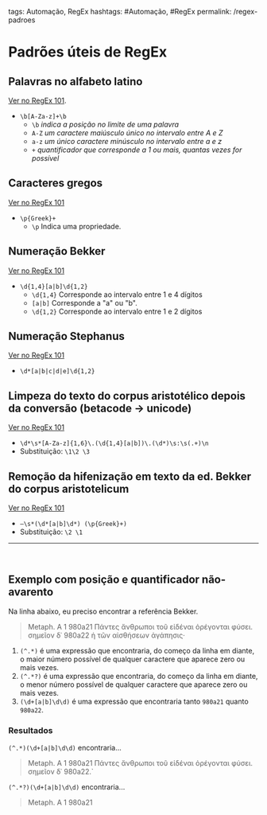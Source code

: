tags: Automação, RegEx
hashtags: #Automação, #RegEx
permalink: /regex-padroes

# Padrões úteis de RegEx

## Palavras no alfabeto latino
 [Ver no RegEx 101](https://regex101.com/r/Lt2oEq/1).

- `\b[A-Za-z]+\b`  
    * `\b` *indica a posição no limite de uma palavra*  
    * `A-Z` *um caractere maiúsculo único no intervalo entre A e Z*  
    * `a-z` *um único caractere minúsculo no intervalo entre a e z*  
    * `+` *quantificador que corresponde a 1 ou mais, quantas vezes for possível*  

## Caracteres gregos  
[Ver no RegEx 101](https://regex101.com/r/4qEt6k/2)

- `\p{Greek}+`
    * `\p`  Indica uma propriedade.  

## Numeração Bekker
[Ver no RegEx 101](https://regex101.com/r/6yLgjG/1)

- `\d{1,4}[a|b]\d{1,2}`
    * `\d{1,4}` Corresponde ao intervalo entre 1 e 4 dígitos
    * `[a|b]` Corresponde a "a" ou "b".
    * `\d{1,2}` Corresponde ao intervalo entre 1 e 2 dígitos

## Numeração Stephanus
[Ver no RegEx 101](https://regex101.com/r/LMbkkI/1)

- `\d*[a|b|c|d|e]\d{1,2}`  


## Limpeza do texto do corpus aristotélico depois da conversão (betacode → unicode)
[Ver no RegEx 101](https://regex101.com/r/30DtfC/1)

- `\d*\s*[A-Za-z]{1,6}\.(\d{1,4}[a|b])\.(\d*)\s:\s(.+)\n`
- Substituição: `\1\2 \3 `

## Remoção da hifenização em texto da ed. Bekker do corpus aristotelicum
[Ver no RegEx 101](https://regex101.com/r/6yLgjG/3)

- `–\s*(\d*[a|b]\d*) (\p{Greek}+)`
- Substituição: `\2 \1`


***  
<br>

## Exemplo com posição e quantificador não-avarento
Na linha abaixo, eu preciso encontrar a referência Bekker.

> Metaph. A 1 980a21 Πάντες ἄνθρωποι τοῦ εἰδέναι ὀρέγονται φύσει. σημεῖον δ᾽ 980a22 ἡ τῶν αἰσθήσεων ἀγάπησις·  

1. `(^.*)` é uma expressão que encontraria, do começo da linha em diante, o maior número possível de qualquer caractere que aparece zero ou mais vezes.  
2. `(^.*?)` é uma expressão que encontraria, do começo da linha em diante, o menor número possível de qualquer caractere que aparece zero ou mais vezes.
3. `(\d+[a|b]\d\d)` é uma expressão que encontraria tanto `980a21` quanto `980a22`.  

### Resultados

`(^.*)(\d+[a|b]\d\d)` encontraria...  

> Metaph. A 1 980a21 Πάντες ἄνθρωποι τοῦ εἰδέναι ὀρέγονται φύσει. σημεῖον δ᾽ 980a22.`  

`(^.*?)(\d+[a|b]\d\d)` encontraria...  

> Metaph. A 1 980a21
